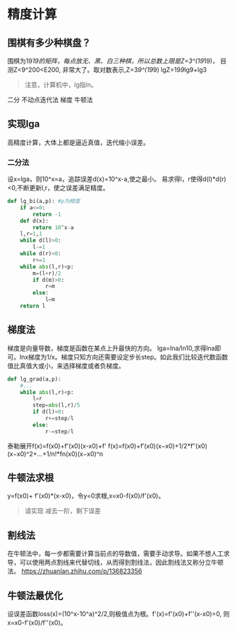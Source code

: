 # 精度计算

## 围棋有多少种棋盘？
围棋为19*19的矩阵，每点放无、黑、白三种棋，所以总数上限是Z=3^(19*19)， 目测Z<9^200<E200, 非常大了。取对数表示,Z=3*9^(19*9)
lgZ=19*9*lg9+lg3
>注意，计算机中，lg指ln。

二分  不动点迭代法 梯度 牛顿法 
## 实现lga
高精度计算，大体上都是逼近真值，迭代缩小误差。
### 二分法
设x=lga，则10^x=a，追踪误差d(x)=10^x-a,使之最小。
易求得l，r使得d(l)*d(r)<0,不断更新l,r，使之误差满足精度。
```python
def lg_bi(a,p): #p为精度
    if a<=0:
        return -1
    def d(x):
        return 10^x-a
    l,r=1,1
    while d(l)>0:
        l-=1
    while d(r)<0:
        r+=1
    while abs(l,r)<p:
        m=(l+r)/2
        if d(m)>0:
            r=m
        else:
            l=m
    return l
```
## 梯度法
梯度是向量导数，梯度是函数在某点上升最快的方向。
lga=lna/ln10,求得lna即可。lnx梯度为1/x。梯度只知方向还需要设定步长step。如此我们比较迭代数函数值比真值大或小，来选择梯度或者负梯度。
```python
def lg_grad(a,p):
    #...
    while abs(l,r)<p:
        l=r
        step=abs(l,r)/5
        if d(l)<0:
            r+=step/l
        else:
            r-=step/l
```

泰勒展开f(x)=f(x0)+f'(x0)(x-x0)+f'
f(x)=f(x0)+f′(x0)(x−x0)+1/2*f′′(x0)(x−x0)^2+...+1/n!*fn(x0)(x−x0)^n

## 牛顿法求根
y=f(x0)+ f'(x0)*(x-x0)，令y=0求根,x=x0-f(x0)/f'(x0)。
>请实现
减去一阶，剩下误差

## 割线法
在牛顿法中，每一步都需要计算当前点的导数值，需要手动求导。如果不想人工求导，可以使用两点割线来代替切线，从而得到割线法，因此割线法又称分立牛顿法。
https://zhuanlan.zhihu.com/p/136823356

## 牛顿法最优化
设误差函数loss(x)=(10^x-10^a)^2/2,则极值点为根。f'(x)=f'(x0)+f''(x-x0)=0, 则x=x0-f'(x0)/f''(x0)。


